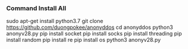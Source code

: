 ### Command  Install All ###

sudo apt-get install python3.7 
git clone https://github.com/duongpokee/anonyddos 
cd anonyddos 
python3 anonyv28.py 
pip install socket 
pip install socks 
pip install threading 
pip install random 
pip install re 
pip install os 
python3 anonyv28.py 

